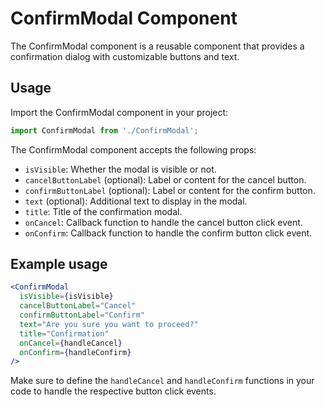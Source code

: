 # ConfirmModal Component

The ConfirmModal component is a reusable component that provides a confirmation dialog with customizable buttons and text.

## Usage

Import the ConfirmModal component in your project:

```jsx
import ConfirmModal from './ConfirmModal';
```

The ConfirmModal component accepts the following props:

- `isVisible`: Whether the modal is visible or not.
- `cancelButtonLabel` (optional): Label or content for the cancel button.
- `confirmButtonLabel` (optional): Label or content for the confirm button.
- `text` (optional): Additional text to display in the modal.
- `title`: Title of the confirmation modal.
- `onCancel`: Callback function to handle the cancel button click event.
- `onConfirm`: Callback function to handle the confirm button click event.

## Example usage

```jsx
<ConfirmModal
  isVisible={isVisible}
  cancelButtonLabel="Cancel"
  confirmButtonLabel="Confirm"
  text="Are you sure you want to proceed?"
  title="Confirmation"
  onCancel={handleCancel}
  onConfirm={handleConfirm}
/>
```

Make sure to define the `handleCancel` and `handleConfirm` functions in your code to handle the respective button click events.
